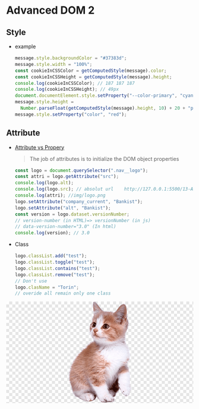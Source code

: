# Advanced DOM 2

## Style

- example

  ```javascript
  message.style.backgroundColor = "#37383d";
  message.style.width = "100%";
  const cookieInCSSColor = getComputedStyle(message).color;
  const cookieInCSSHeight = getComputedStyle(message).height;
  console.log(cookieInCSSColor); // 187 187 187
  console.log(cookieInCSSHeight); // 49px
  document.documentElement.style.setProperty("--color-primary", "cyan");
  message.style.height =
    Number.parseFloat(getComputedStyle(message).height, 10) + 20 + "px"; // 69px
  message.style.setProperty("color", "red");
  ```

## Attribute

- [Attribute vs Propery](https://stackoverflow.com/questions/6003819/what-is-the-difference-between-properties-and-attributes-in-html)

  > The job of attributes is to initialize the DOM object properties

  ```javascript
  const logo = document.querySelector(".nav__logo");
  const attri = logo.getAttribute("src");
  console.log(logo.alt);
  console.log(logo.src); // absolut url    http://127.0.0.1:5500/13-Advanced-DOM-Bankist/starter/img/logo.png
  console.log(attri); //img/logo.png
  logo.setAttribute("company_current", "Bankist");
  logo.setAttribute("alt", "Bankist");
  const version = logo.dataset.versionNumber;
  // version-number (in HTML)=> versionNumber (in js)
  // data-version-number="3.0" (In html)
  console.log(version); // 3.0
  ```

- Class
  ```javascript
  logo.classList.add("test");
  logo.classList.toggle("test");
  logo.classList.contains("test");
  logo.classList.remove("test");
  // Don't use
  logo.clasName = "Torin";
  // overide all remain only one class
  ```

![](img/cat4.png)
